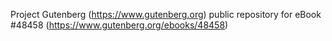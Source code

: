 Project Gutenberg (https://www.gutenberg.org) public repository for eBook #48458 (https://www.gutenberg.org/ebooks/48458)
